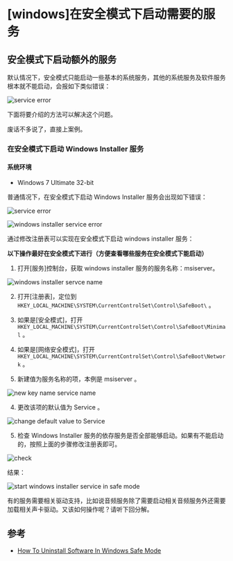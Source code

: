 # [windows]在安全模式下启动需要的服务

## 安全模式下启动额外的服务

默认情况下，安全模式只能启动一些基本的系统服务，其他的系统服务及软件服务根本就不能启动，会报如下类似错误：

![service error](https://github.com/mozillazg/my-blog-file/raw/master/2012/04/2012-06-04_23-00-55.png "service error")

下面将要介绍的方法可以解决这个问题。

废话不多说了，直接上案例。

### 在安全模式下启动 Windows Installer 服务

#### 系统环境

 * Windows 7 Ultimate 32-bit

普通情况下，在安全模式下启动 Windows Installer 服务会出现如下错误：

![service error](https://github.com/mozillazg/my-blog-file/raw/master/2012/04/2012-06-04_23-00-55.png "service error")

![windows installer service error](https://github.com/mozillazg/my-blog-file/raw/master/2012/04/xxx.png "windows installer service error")

通过修改注册表可以实现在安全模式下启动 windows installer 服务：

**以下操作最好在安全模式下进行（方便查看哪些服务在安全模式下能启动）**

1. 打开[服务]控制台，获取 windows installer 服务的服务名称：msiserver。

 ![windows installer servce name](https://github.com/mozillazg/my-blog-file/raw/master/2012/04/2012-05-03_20-21-52.png "windows installer servce name")

2. 打开[注册表]，定位到 `HKEY_LOCAL_MACHINE\SYSTEM\CurrentControlSet\Control\SafeBoot\` 。

 1. 如果是[安全模式]，打开 `HKEY_LOCAL_MACHINE\SYSTEM\CurrentControlSet\Control\SafeBoot\Minimal` 。

 2. 如果是[网络安全模式]，打开 `HKEY_LOCAL_MACHINE\SYSTEM\CurrentControlSet\Control\SafeBoot\Network` 。

3. 新建值为服务名称的项，本例是 msiserver 。

 ![new key name service name](https://github.com/mozillazg/my-blog-file/raw/master/2012/04/2012-05-03_20-21-15.png "new key name service name")

4. 更改该项的默认值为 Service 。

 ![change default value to Service](https://github.com/mozillazg/my-blog-file/raw/master/2012/04/2012-05-03_20-21-15.png "change default value to Service")

5. 检查 Windows Installer 服务的依存服务是否全部能够启动。如果有不能启动的，按照上面的步骤修改注册表即可。

 ![check ](https://github.com/mozillazg/my-blog-file/raw/master/2012/04/2012-05-03_20-22-18.png "")

结果：

 ![start windows installer service in safe mode](https://github.com/mozillazg/my-blog-file/raw/master/2012/04/2012-05-10_21-55-01.png "start windows installer service in safe mode")

有的服务需要相关驱动支持，比如说音频服务除了需要启动相关音频服务外还需要加载相关声卡驱动。又该如何操作呢？请听下回分解。

## 参考

 * [How To Uninstall Software In Windows Safe Mode](http://www.ghacks.net/2010/07/18/how-to-uninstall-software-in-windows-safe-mode/ "How To Uninstall Software In Windows Safe Mode")

